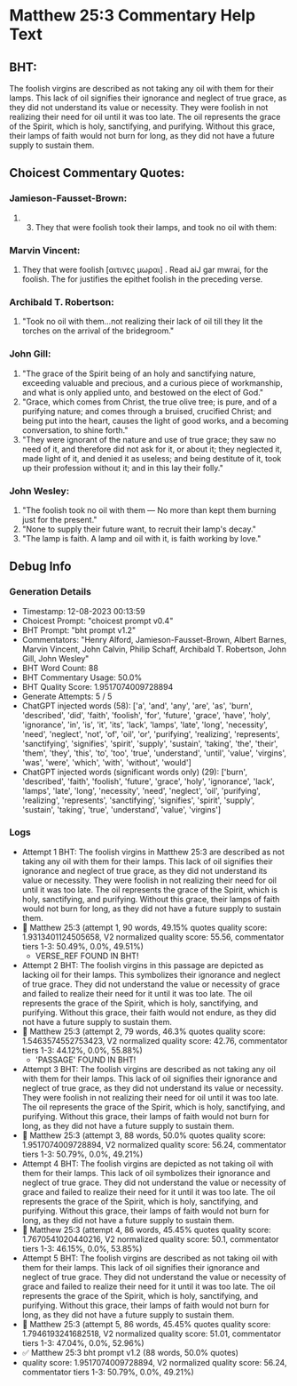 # Matthew 25:3 Commentary Help Text

## BHT:
The foolish virgins are described as not taking any oil with them for their lamps. This lack of oil signifies their ignorance and neglect of true grace, as they did not understand its value or necessity. They were foolish in not realizing their need for oil until it was too late. The oil represents the grace of the Spirit, which is holy, sanctifying, and purifying. Without this grace, their lamps of faith would not burn for long, as they did not have a future supply to sustain them.

## Choicest Commentary Quotes:
### Jamieson-Fausset-Brown:
1. 3. They that were foolish took their
	lamps, and took no oil with them:


### Marvin Vincent:
1. They that were foolish [αιτινες μωραι] . Read aiJ gar mwrai, for the foolish. The for justifies the epithet foolish in the preceding verse.


### Archibald T. Robertson:
1. "Took no oil with them...not realizing their lack of oil till they lit the torches on the arrival of the bridegroom." 


### John Gill:
1. "The grace of the Spirit being of an holy and sanctifying nature, exceeding valuable and precious, and a curious piece of workmanship, and what is only applied unto, and bestowed on the elect of God."
2. "Grace, which comes from Christ, the true olive tree; is pure, and of a purifying nature; and comes through a bruised, crucified Christ; and being put into the heart, causes the light of good works, and a becoming conversation, to shine forth."
3. "They were ignorant of the nature and use of true grace; they saw no need of it, and therefore did not ask for it, or about it; they neglected it, made light of it, and denied it as useless; and being destitute of it, took up their profession without it; and in this lay their folly."

### John Wesley:
1. "The foolish took no oil with them — No more than kept them burning just for the present." 
2. "None to supply their future want, to recruit their lamp's decay." 
3. "The lamp is faith. A lamp and oil with it, is faith working by love."


## Debug Info
### Generation Details
- Timestamp: 12-08-2023 00:13:59
- Choicest Prompt: "choicest prompt v0.4"
- BHT Prompt: "bht prompt v1.2"
- Commentators: "Henry Alford, Jamieson-Fausset-Brown, Albert Barnes, Marvin Vincent, John Calvin, Philip Schaff, Archibald T. Robertson, John Gill, John Wesley"
- BHT Word Count: 88
- BHT Commentary Usage: 50.0%
- BHT Quality Score: 1.9517074009728894
- Generate Attempts: 5 / 5
- ChatGPT injected words (58):
	['a', 'and', 'any', 'are', 'as', 'burn', 'described', 'did', 'faith', 'foolish', 'for', 'future', 'grace', 'have', 'holy', 'ignorance', 'in', 'is', 'it', 'its', 'lack', 'lamps', 'late', 'long', 'necessity', 'need', 'neglect', 'not', 'of', 'oil', 'or', 'purifying', 'realizing', 'represents', 'sanctifying', 'signifies', 'spirit', 'supply', 'sustain', 'taking', 'the', 'their', 'them', 'they', 'this', 'to', 'too', 'true', 'understand', 'until', 'value', 'virgins', 'was', 'were', 'which', 'with', 'without', 'would']
- ChatGPT injected words (significant words only) (29):
	['burn', 'described', 'faith', 'foolish', 'future', 'grace', 'holy', 'ignorance', 'lack', 'lamps', 'late', 'long', 'necessity', 'need', 'neglect', 'oil', 'purifying', 'realizing', 'represents', 'sanctifying', 'signifies', 'spirit', 'supply', 'sustain', 'taking', 'true', 'understand', 'value', 'virgins']

### Logs
- Attempt 1 BHT: The foolish virgins in Matthew 25:3 are described as not taking any oil with them for their lamps. This lack of oil signifies their ignorance and neglect of true grace, as they did not understand its value or necessity. They were foolish in not realizing their need for oil until it was too late. The oil represents the grace of the Spirit, which is holy, sanctifying, and purifying. Without this grace, their lamps of faith would not burn for long, as they did not have a future supply to sustain them.
- 🔄 Matthew 25:3 (attempt 1, 90 words, 49.15% quotes quality score: 1.9313401124505658, V2 normalized quality score: 55.56, commentator tiers 1-3: 50.49%, 0.0%, 49.51%) 
	- VERSE_REF FOUND IN BHT!
- Attempt 2 BHT: The foolish virgins in this passage are depicted as lacking oil for their lamps. This symbolizes their ignorance and neglect of true grace. They did not understand the value or necessity of grace and failed to realize their need for it until it was too late. The oil represents the grace of the Spirit, which is holy, sanctifying, and purifying. Without this grace, their faith would not endure, as they did not have a future supply to sustain them.
- 🔄 Matthew 25:3 (attempt 2, 79 words, 46.3% quotes quality score: 1.5463574552753423, V2 normalized quality score: 42.76, commentator tiers 1-3: 44.12%, 0.0%, 55.88%) 
	- 'PASSAGE' FOUND IN BHT!
- Attempt 3 BHT: The foolish virgins are described as not taking any oil with them for their lamps. This lack of oil signifies their ignorance and neglect of true grace, as they did not understand its value or necessity. They were foolish in not realizing their need for oil until it was too late. The oil represents the grace of the Spirit, which is holy, sanctifying, and purifying. Without this grace, their lamps of faith would not burn for long, as they did not have a future supply to sustain them.
- 🔄 Matthew 25:3 (attempt 3, 88 words, 50.0% quotes quality score: 1.9517074009728894, V2 normalized quality score: 56.24, commentator tiers 1-3: 50.79%, 0.0%, 49.21%)
- Attempt 4 BHT: The foolish virgins are depicted as not taking oil with them for their lamps. This lack of oil symbolizes their ignorance and neglect of true grace. They did not understand the value or necessity of grace and failed to realize their need for it until it was too late. The oil represents the grace of the Spirit, which is holy, sanctifying, and purifying. Without this grace, their lamps of faith would not burn for long, as they did not have a future supply to sustain them.
- 🔄 Matthew 25:3 (attempt 4, 86 words, 45.45% quotes quality score: 1.7670541020440216, V2 normalized quality score: 50.1, commentator tiers 1-3: 46.15%, 0.0%, 53.85%)
- Attempt 5 BHT: The foolish virgins are described as not taking oil with them for their lamps. This lack of oil signifies their ignorance and neglect of true grace. They did not understand the value or necessity of grace and failed to realize their need for it until it was too late. The oil represents the grace of the Spirit, which is holy, sanctifying, and purifying. Without this grace, their lamps of faith would not burn for long, as they did not have a future supply to sustain them.
- 🔄 Matthew 25:3 (attempt 5, 86 words, 45.45% quotes quality score: 1.7946193241682518, V2 normalized quality score: 51.01, commentator tiers 1-3: 47.04%, 0.0%, 52.96%)
- ✅ Matthew 25:3 bht prompt v1.2 (88 words, 50.0% quotes)
- quality score: 1.9517074009728894, V2 normalized quality score: 56.24, commentator tiers 1-3: 50.79%, 0.0%, 49.21%)